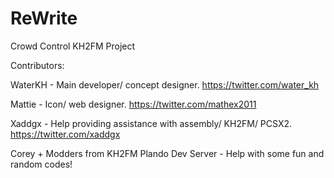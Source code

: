 # ReWrite
Crowd Control KH2FM Project

Contributors:

WaterKH - Main developer/ concept designer. https://twitter.com/water_kh

Mattie - Icon/ web designer. https://twitter.com/mathex2011

Xaddgx - Help providing assistance with assembly/ KH2FM/ PCSX2. https://twitter.com/xaddgx

Corey + Modders from KH2FM Plando Dev Server - Help with some fun and random codes!
